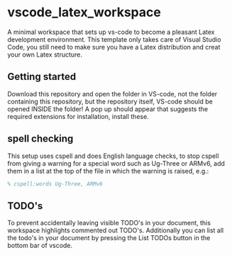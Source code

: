 # vscode_latex_workspace

A minimal workspace that sets up vs-code to become a pleasant Latex development environment. This template only takes care of Visual Studio Code, you still need to make sure you have a Latex distribution and creat your own Latex structure.

## Getting started

Download this repository and open the folder in VS-code, not the folder containing this repository, but the repository itself, VS-code should be opened INSIDE the folder!
A pop up should appear that suggests the required extensions for installation, install these.

## spell checking

This setup uses cspell and does English language checks,
to stop cspell from giving a warning for a special word such as Ug-Three or ARMv6, add them in a list at the top of the file in which the warning is raised, e.g.:

```Latex
% cspell:words Ug-Three, ARMv6
```

## TODO's

To prevent accidentally leaving visible TODO's in your document, this workspace highlights commented out TODO's.
Additionally you can list all the todo's in your document by pressing the List TODOs button in the bottom bar of vscode.
